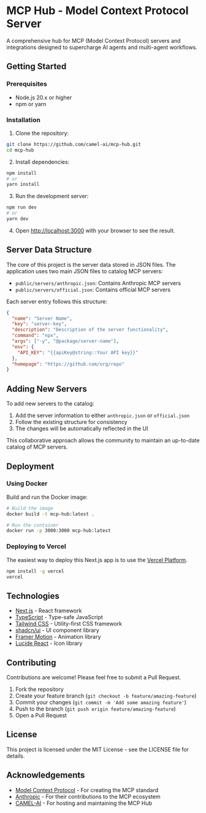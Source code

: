 # MCP Hub - Model Context Protocol Server

A comprehensive hub for MCP (Model Context Protocol) servers and integrations designed to supercharge AI agents and multi-agent workflows.

## Getting Started

### Prerequisites

- Node.js 20.x or higher
- npm or yarn

### Installation

1. Clone the repository:

```bash
git clone https://github.com/camel-ai/mcp-hub.git
cd mcp-hub
```

2. Install dependencies:

```bash
npm install
# or
yarn install
```

3. Run the development server:

```bash
npm run dev
# or
yarn dev
```

4. Open [http://localhost:3000](http://localhost:3000) with your browser to see the result.

## Server Data Structure

The core of this project is the server data stored in JSON files. The application uses two main JSON files to catalog MCP servers:

- `public/servers/anthropic.json`: Contains Anthropic MCP servers
- `public/servers/official.json`: Contains official MCP servers

Each server entry follows this structure:

```json
{
  "name": "Server Name",
  "key": "server-key",
  "description": "Description of the server functionality",
  "command": "npx",
  "args": ["-y", "@package/server-name"],
  "env": {
    "API_KEY": "{{apiKey@string::Your API key}}"
  },
  "homepage": "https://github.com/org/repo"
}
```

## Adding New Servers

To add new servers to the catalog:

1. Add the server information to either `anthropic.json` or `official.json`
2. Follow the existing structure for consistency
3. The changes will be automatically reflected in the UI

This collaborative approach allows the community to maintain an up-to-date catalog of MCP servers.

## Deployment

### Using Docker

Build and run the Docker image:

```bash
# Build the image
docker build -t mcp-hub:latest .

# Run the container
docker run -p 3000:3000 mcp-hub:latest
```

### Deploying to Vercel

The easiest way to deploy this Next.js app is to use the [Vercel Platform](https://vercel.com/new?utm_medium=default-template&filter=next.js&utm_source=create-next-app&utm_campaign=create-next-app-readme).

```bash
npm install -g vercel
vercel
```

## Technologies

- [Next.js](https://nextjs.org/) - React framework
- [TypeScript](https://www.typescriptlang.org/) - Type-safe JavaScript
- [Tailwind CSS](https://tailwindcss.com/) - Utility-first CSS framework
- [shadcn/ui](https://ui.shadcn.com/) - UI component library
- [Framer Motion](https://www.framer.com/motion/) - Animation library
- [Lucide React](https://lucide.dev/) - Icon library

## Contributing

Contributions are welcome! Please feel free to submit a Pull Request.

1. Fork the repository
2. Create your feature branch (`git checkout -b feature/amazing-feature`)
3. Commit your changes (`git commit -m 'Add some amazing feature'`)
4. Push to the branch (`git push origin feature/amazing-feature`)
5. Open a Pull Request

## License

This project is licensed under the MIT License - see the LICENSE file for details.

## Acknowledgements

- [Model Context Protocol](https://github.com/modelcontextprotocol) - For creating the MCP standard
- [Anthropic](https://www.anthropic.com/) - For their contributions to the MCP ecosystem
- [CAMEL-AI](https://camel-ai.org/) - For hosting and maintaining the MCP Hub
